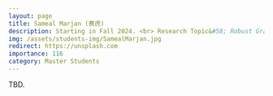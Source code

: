 ```yaml
---
layout: page
title: Sameal Marjan (赛虎)
description: Starting in Fall 2024. <br> Research Topic&#58; Robust GraphNN and Graph Attack.
img: /assets/students-img/SamealMarjan.jpg
redirect: https://unsplash.com
importance: 116
category: Master Students
---
```


TBD.
